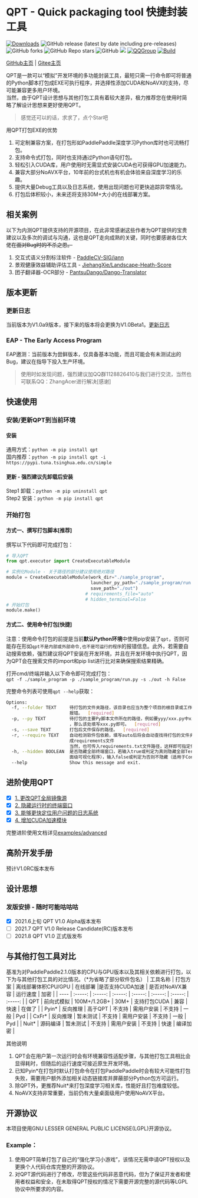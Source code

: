 # QPT - Quick packaging tool 快捷封装工具
[![Downloads](https://static.pepy.tech/personalized-badge/qpt?period=total&units=international_system&left_color=grey&right_color=orange&left_text=Pypi%20User)](https://pepy.tech/project/qpt)
![GitHub release (latest by date including pre-releases)](https://img.shields.io/github/v/release/GT-ZhangAcer/QPT?include_prereleases)
![GitHub forks](https://img.shields.io/github/forks/GT-ZhangAcer/QPT)
![GitHub Repo stars](https://img.shields.io/github/stars/GT-ZhangAcer/QPT)
![GitHub](https://img.shields.io/github/license/GT-ZhangAcer/QPT)
![](https://img.shields.io/badge/%E6%B7%B1%E5%BA%A6%E9%80%82%E9%85%8D-Win7+-9cf)
[![QQGroup](https://img.shields.io/badge/QQ群-1128826410+-9cf?logo=tencent-qq&logoColor=000&logoWidth=15)](https://jq.qq.com/?_wv=1027&k=49HB5ymm)
[![Build](https://github.com/GT-ZhangAcer/QPT/actions/workflows/python-publish.yml/badge.svg)](https://github.com/GT-ZhangAcer/QPT/actions/workflows/python-publish.yml)

[GitHub主页](https://github.com/GT-ZhangAcer/QPT) | [Gitee主页](https://gitee.com/GT-zhangacer/QPT)

QPT是一款可以“模拟”开发环境的多功能封装工具，最短只需一行命令即可将普通的Python脚本打包成EXE可执行程序，并选择性添加CUDA和NoAVX的支持，尽可能兼容更多用户环境。    
当然，由于QPT设计思想与其他打包工具有着较大差异，极力推荐您在使用时简略了解设计思想来更好使用QPT。 

> 感觉还可以的话，求求了，点个Star吧

用QPT打包EXE的优势
1. 可定制兼容方案，在打包形如PaddlePaddle深度学习Python库时也可流畅打包。
2. 支持命令式打包，同时也支持通过Python语句打包。
3. 轻松引入CUDA库，用户使用时无需显式安装CUDA也可获得GPU加速能力。
4. 兼容大部分NoAVX平台，10年前的台式机也有机会体验来自深度学习的乐趣。
5. 提供大量Debug工具以及日志系统，使用出现问题也可更快追踪异常情况。
6. 打包后体积较小，未来还将支持30M+大小的在线部署方案。

## 相关案例
以下为内测QPT提供支持的开源项目，在此非常感谢这些作者为QPT提供的宝贵建议以及多次的调试与沟通，这也是QPT走向成熟的关键，同时也要感谢各位大佬~~在面对Bug时的不杀之恩。~~  
1. 交互式语义分割标注软件 - [PaddleCV-SIG/iann](https://github.com/PaddleCV-SIG/iann)
2. 景观健康效益辅助评估工具 - [JiehangXie/Landscape-Heath-Score](https://github.com/JiehangXie/Landscape-Heath-Score)
3. 团子翻译器-OCR部分 - [PantsuDango/Dango-Translator](https://github.com/PantsuDango/Dango-Translator)

## 版本更新
### 更新日志
当前版本为V1.0a9版本，接下来的版本将会更换为V1.0Beta1。[更新日志](RELEASE.MD)

### EAP - The Early Access Program
EAP邀测：当前版本为尝鲜版本，仅具备基本功能，而且可能会有未测试出的Bug，建议在指导下投入生产环境。  
> 使用时如发现问题，强烈建议加QQ群1128826410与我们进行交流，当然也可联系QQ：ZhangAcer进行解决[感谢] 


## 快速使用
### 安装/更新QPT到当前环境
#### 安装
通用方式：`python -m pip install qpt`  
国内推荐：`python -m pip install qpt -i https://pypi.tuna.tsinghua.edu.cn/simple`
#### 更新 - 强烈建议先卸载后安装
Step1 卸载：`python -m pip uninstall qpt`  
Step2 安装：`python -m pip install qpt`
### 开始打包

#### 方式一、撰写打包脚本[推荐]
撰写以下代码即可完成打包：  
```python
# 导入QPT
from qpt.executor import CreateExecutableModule

# 实例化Module - 关于路径的部分建议使用绝对路径
module = CreateExecutableModule(work_dir="./sample_program",                # [项目文件夹]待打包的目录，并且该目录下需要有↓下方提到的py文件
                                launcher_py_path="./sample_program/run.py", # [主程序文件]用户启动EXE文件后，QPT要执行的py文件
                                save_path="./out")                          # [输出目录]打包后相关文件的输出目录
                              # requirements_file="auto"                    # [依赖]此处可填入依赖文件路径，也可设置为auto自动搜索依赖
                              # hidden_terminal=False                       # [终端窗口]设置为True后，运行时将不会展示黑色终端窗口    
# 开始打包
module.make()
```
#### 方式二、使用命令打包[快捷]
注意：使用命令打包的前提是当前**默认Python环境**中使用pip安装了`qpt`，否则可能存在形如`qpt不是内部或外部命令,也不是可运行的程序`的报错信息。此外，若需要自动搜索依赖，强烈建议将QPT安装在开发环境，并且在开发环境中执行QPT，因为QPT会在搜索文件的import和pip list进行比对来确保搜索结果精确。  

打开cmd/终端并输入以下命令即可完成打包：  
`qpt -f ./sample_program -p ./sample_program/run.py -s ./out -h False`  

完整命令列表可使用`qpt --help`获取：
```bash
Options:
  -f, --folder TEXT     待打包的文件夹路径，该目录也应当为整个项目的根目录或工作目录，否则可能会导致出现找不到模块等Python基础
                        报错。  [required]
  -p, --py TEXT         待打包的主要Py脚本文件所在的路径，例如要yyy/xxx.py中xxx.py是需要打包的主要Python文件
                        ，那么该处填写xxx.py即可。  [required]
  -s, --save TEXT       打包后文件保存的路径。  [required]
  -r, --require TEXT    自动检测软件包依赖，填写auto后将会自动查找待打包的文件夹路径中所有py文件的import使用情况，最终生
                        成requirements文件
                        当然，也可传入requirements.txt文件路径，这样即可指定依赖列表进行安装。
  -h, --hidden BOOLEAN  是否隐藏全部终端窗口，若输入true或判定为真则隐藏全部Terminal窗口（适用于使用了PyQT、TK等桌
                        面级可视化程序），输入false或判定为否则不隐藏（适用于Console & 终端程序）。
  --help                Show this message and exit.
```

## 进阶使用QPT
- [x] [1. 更改QPT全局镜像源](examples/advanced/更换镜像源.md)
- [x] [2. 隐藏运行时的终端窗口](examples/advanced/隐藏控制台窗口.md)
- [x] [3. 能够更快定位用户问题的日志系统](examples/advanced/收集用于Debug的用户日志.md)
- [x] [4. 增加CUDA加速模块](examples/advanced/增加CUDA的支持.md)

完整进阶使用文档详见[examples/advanced](examples/advanced)
## 高阶开发手册
预计V1.0RC版本发布
## 设计思想  


### 发版安排 - 随时可能咕咕咕
- [x] 2021.6上旬    QPT V1.0 Alpha版本发布  
- [ ] 2021.7       QPT V1.0 Release Candidate(RC)版本发布  
- [ ] 2021.8       QPT V1.0 正式版发布  

## 与其他打包工具对比
基准为对PaddlePaddle2.1.0版本的CPU与GPU版本以及其相关依赖进行打包，以下为与其他打包工具的对比情况。（\*为省略了部分软件包名）
| 工具名称 | 打包方案 | 离线部署体积CPU/GPU |  在线部署 |是否支持CUDA加速 | 是否对NoAVX兼容 | 运行速度 | 加密 |
|  ----  | :-----: | :-----: | :-----: | :-----: | :-----: | :-----: | :-----: |
| QPT  | 前向式模拟   | 100M+/1.2GB+ | 30M+ | 支持打包CUDA | 兼容 | 快速 | 在做了 |
| Pyin*  | 反向推理 | 高于QPT | 不支持 | 需用户安装 | 不支持 | 一般 | Pyd |
| CxFr*  | 反向推理 | 暂未测试 | 不支持 | 需用户安装 | 不支持 | 一般 | Pyd |
| Nuit*  | 源码编译 | 暂未测试 | 不支持 | 需用户安装 | 不支持 | 快速 | 编译加密 |

其他说明
1. QPT会在用户第一次运行时会有环境兼容性适配步骤，与其他打包工具相比会显得耗时，但随后的运行速度可接近原生开发环境。
2. 已知Pyin\*在打包时默认打包命令在打包PaddlePaddle时会有较大可能性打包失败，需要用户额外添加相关动态链接库并屏蔽部分Python包方可运行。
3. 除QPT外，更推荐Nuit\*来打包深度学习相关库，性能好且打包难度较低。
4. NoAVX支持非常重要，当前仍有大量桌面级用户使用NoAVX平台。


## 开源协议
本项目使用GNU LESSER GENERAL PUBLIC LICENSE(LGPL)开源协议。  
### Example：
1. 使用QPT简单打包了自己的“强化学习小游戏”，该情况无需申请QPT授权以及更换个人代码仓库完整的开源协议。   
2. 对QPT源代码进行了修改，尽管这些代码非恶意代码，但为了保证开发者和使用者权益和安全，在未取得QPT授权的情况下需要开源完整的源代码等LGPL协议中所要求的内容。
